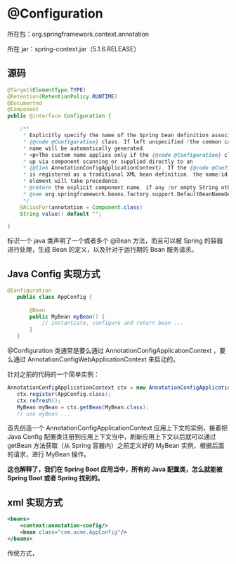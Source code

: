 # @Configuration

所在包：org.springframework.context.annotation

所在 jar：spring-context.jar（5.1.6.RELEASE）

## 源码

```java
@Target(ElementType.TYPE)
@Retention(RetentionPolicy.RUNTIME)
@Documented
@Component
public @interface Configuration {

	/**
	 * Explicitly specify the name of the Spring bean definition associated with the
	 * {@code @Configuration} class. If left unspecified (the common case), a bean
	 * name will be automatically generated.
	 * <p>The custom name applies only if the {@code @Configuration} class is picked
	 * up via component scanning or supplied directly to an
	 * {@link AnnotationConfigApplicationContext}. If the {@code @Configuration} class
	 * is registered as a traditional XML bean definition, the name/id of the bean
	 * element will take precedence.
	 * @return the explicit component name, if any (or empty String otherwise)
	 * @see org.springframework.beans.factory.support.DefaultBeanNameGenerator
	 */
	@AliasFor(annotation = Component.class)
	String value() default "";

}
```

标识一个 java 类声明了一个或者多个 @Bean 方法，而且可以被 Spring 的容器进行处理，生成 Bean 的定义，以及针对于运行期的 Bean 服务请求。

## Java Config 实现方式

```java
@Configuration
   public class AppConfig {
  
       @Bean
       public MyBean myBean() {
           // instantiate, configure and return bean ...
       }
   }
```

@Configuration 类通常是要么通过 AnnotationConfigApplicationContext ，要么通过 AnnotationConfigWebApplicationContext 来启动的。

针对之前的代码的一个简单实例：

```java
AnnotationConfigApplicationContext ctx = new AnnotationConfigApplicationContext();
   ctx.register(AppConfig.class);
   ctx.refresh();
   MyBean myBean = ctx.getBean(MyBean.class);
   // use myBean ...
```

首先创造一个 AnnotationConfigApplicationContext 应用上下文的实例，接着把 Java Config 配置类注册到应用上下文当中，刷新应用上下文以后就可以通过 getBean 方法获取（从 Spring 容器内）之前定义好的 MyBean 实例，根据后面的请求，进行 MyBean 操作。

**这也解释了，我们在 Spring Boot 应用当中，所有的 Java 配置类，怎么就能被 Spring Boot 或者 Spring 找到的。**

## xml 实现方式

```xml
<beans>
    <context:annotation-config/>
    <bean class="com.acme.AppConfig"/>
</beans>
```

传统方式，